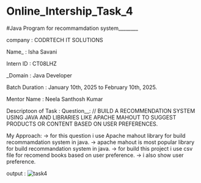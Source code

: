 # Online_Intership_Task_4
#Java Program for recommamdation system________

company : CODRTECH IT SOLUTIONS

Name_ : Isha Savani

Intern ID : CT08LHZ

_Domain : Java Developer

Batch Duration : January 10th, 2025 to February 10th, 2025.

Mentor Name : Neela Santhosh Kumar

Descriptoon of Task : 
Question__: // BUILD A RECOMMENDATION SYSTEM USING
JAVA AND LIBRARIES LIKE APACHE MAHOUT TO SUGGEST PRODUCTS OR CONTENT BASED ON USER PREFERENCES.

My Approach: -> for this question i use Apache mahout library for build recommamdation system in java.
-> apache mahout is most popular library for build recommandation system in java.
-> for build this project i use csv file for recomend books based on user preference. 
-> i also show user preference.

output :
![task4](https://github.com/user-attachments/assets/dedf3626-1d7c-47fa-9367-abe946547006)
